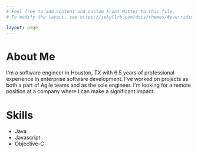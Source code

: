 ```yaml
---
# Feel free to add content and custom Front Matter to this file.
# To modify the layout, see https://jekyllrb.com/docs/themes/#overriding-theme-defaults

layout: page
---
```

# About Me
I'm a software engineer in Houston, TX with 6.5 years of professional experience in enterprise software development.
I've worked on projects as both a part of Agile teams and as the sole engineer. I'm looking for a remote position at a
company where I can make a significant impact. 

# Skills
- Java
- Javascript
- Objective-C

